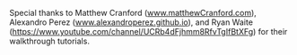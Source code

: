 Special thanks to Matthew Cranford (www.matthewCranford.com), Alexandro Perez (www.alexandroperez.github.io),
and Ryan Waite (https://www.youtube.com/channel/UCRb4dFjhmm8RfvTgIfBtXFg) for their walkthrough tutorials. 
